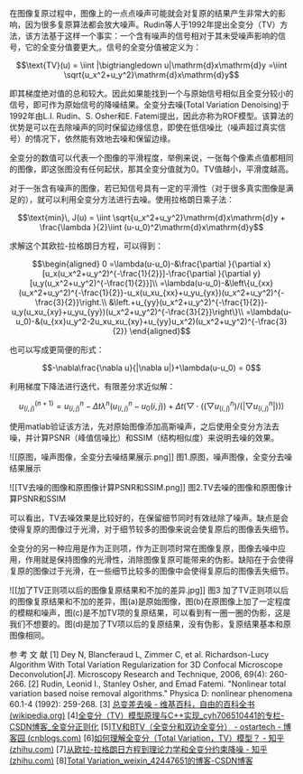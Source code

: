 在图像复原过程中，图像上的一点点噪声可能就会对复原的结果产生非常大的影响，因为很多复原算法都会放大噪声。Rudin等人于1992年提出全变分（TV）方法，该方法基于这样一个事实：一个含有噪声的信号相对于其未受噪声影响的信号，它的全变分值要更大,。信号的全变分值被定义为：

$$\text{TV}(u) = \iint |\bigtriangledown u|\mathrm{d}x\mathrm{d}y =\iint \sqrt{u_x^2+u_y^2}\mathrm{d}x\mathrm{d}y$$

即其梯度绝对值的总和较大。因此如果能找到一个与原始信号相似且全变分较小的信号，即可作为原始信号的降噪结果。全变分去噪(Total Variation Denoising)于1992年由L.I. Rudin、S. Osher和E. Fatemi提出，因此亦称为ROF模型。该算法的优势是可以在去除噪声的同时保留边缘信息，即使在低信噪比（噪声超过真实信号）的情况下，依然能有效地去噪和保留边缘。

全变分的数值可以代表一个图像的平滑程度，举例来说，一张每个像素点值都相同的图像，即这张图没有任何起伏，那其全变分值就为0。TV值越小，平滑度越高。

对于一张含有噪声的图像，若已知信号具有一定的平滑性（对于很多真实图像是满足的），就可以利用全变分方法进行去噪。使用拉格朗日乘子法：

$$\text{min}\, J(u) = \iint \sqrt{u_x^2+u_y^2}\mathrm{d}x\mathrm{d}y + \frac{\lambda }{2}\iint (u-u_0)^2\mathrm{d}x\mathrm{d}y$$

求解这个其欧拉-拉格朗日方程，可以得到：

$$\begin{aligned}  0 =\lambda(u-u_0)-&\frac{\partial }{\partial x}[u_x(u_x^2+u_y^2)^{-\frac{1}{2}}]-\frac{\partial }{\partial y}[u_y(u_x^2+u_y^2)^{-\frac{1}{2}}]\\  =\lambda(u-u_0)-&\left\{u_{xx}(u_x^2+u_y^2)^{-\frac{1}{2}}-u_x(u_xu_{xx}+u_yu_{yx})(u_x^2+u_y^2)^{-\frac{3}{2}}\right.\\  &\left.+u_{yy}(u_x^2+u_y^2)^{-\frac{1}{2}}-u_y(u_xu_{xy}+u_yu_{yy})(u_x^2+u_y^2)^{-\frac{3}{2}}\right\}\\ =\lambda(u-u_0)-&(u_{xx}u_y^2-2u_xu_xu_{xy}+u_{yy}u_x^2)(u_x^2+u_y^2)^{-\frac{3}{2}}  \end{aligned}$$

也可以写成更简便的形式：

$$-\nabla\frac{\nabla u}{|\nabla u|}+\lambda(u-u_0) = 0$$

利用梯度下降法进行迭代，有限差分求近似解：

$$u_(i,j)^{(n+1)}=u_(i,j)^n-Δtλ^n (u_(i,j)^n-u_0 (i,j))+Δt(▽⋅((▽u_(i,j)^n)/(|▽u_(i,j)^n |)))$$

使用matlab验证该方法，先对原始图像添加高斯噪声，之后使用全变分方法去噪，并计算PSNR（峰值信噪比）和SSIM（结构相似度）来说明去噪的效果。

![[原图，噪声图像，全变分去噪结果展示.png]]
图1.原图，噪声图像，全变分去噪结果展示

![[TV去噪的图像和原图像计算PSNR和SSIM.png]]
图2.TV去噪的图像和原图像计算PSNR和SSIM

可以看出，TV去噪效果是比较好的，在保留细节同时有效祛除了噪声。缺点是会使得复原的图像过于光滑，对于细节较多的图像来说会使复原后的图像丢失细节。

全变分的另一种应用是作为正则项，作为正则项时常在图像复原，图像去噪中应用，作用就是保持图像的光滑性，消除图像复原可能带来的伪影。缺陷在于会使得复原的图像过于光滑，在一些细节比较多的图像中会使得复原后的图像丢失细节。

![[加了TV正则项以后的图像复原结果和不加的差异.jpg]]
图3 加了TV正则项以后的图像复原结果和不加的差异，图(a)是原始图像，图(b)在原图像上加了一定程度的模糊和噪声，图(c)是不加TV项的复原结果，可以看到有一圈一圈的伪影，这是我们不想要的。图(d)是加了TV项以后的复原结果，没有伪影，复原结果基本和原图像相同。

参 考 文 献
[1] Dey N, Blancferaud L, Zimmer C, et al. Richardson-Lucy Algorithm With Total Variation Regularization for 3D Confocal Microscope Deconvolution[J]. Microscopy Research and Technique, 2006, 69(4): 260-266.
[2] Rudin, Leonid I., Stanley Osher, and Emad Fatemi. "Nonlinear total variation based noise removal algorithms." Physica D: nonlinear phenomena 60.1-4 (1992): 259-268.
[3] [总变差去噪 - 维基百科，自由的百科全书 (wikipedia.org)](https://zh.wikipedia.org/wiki/%E7%B8%BD%E8%AE%8A%E5%B7%AE%E5%8E%BB%E5%99%AA)
[4][全变分（TV）模型原理与C++实现_cyh706510441的专栏-CSDN博客_全变分正则化](https://blog.csdn.net/cyh706510441/article/details/45194223?spm=1001.2101.3001.4242.2&utm_relevant_index=4)
[5][TV和BTV（全变分和双边全变分） - ostartech - 博客园 (cnblogs.com)](https://www.cnblogs.com/wxl845235800/p/10491801.html)
[6][如何理解全变分（Total Variation，TV）模型？ - 知乎 (zhihu.com)](https://www.zhihu.com/question/47162419)
[7][从欧拉-拉格朗日方程到理论力学和全变分约束降噪 - 知乎 (zhihu.com)](https://zhuanlan.zhihu.com/p/93350544)
[8][Total Variation_weixin_42447651的博客-CSDN博客](https://blog.csdn.net/weixin_42447651/article/details/82990941)
